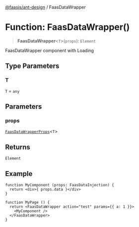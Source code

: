 [@faasjs/ant-design](../README.md) / FaasDataWrapper

# Function: FaasDataWrapper()

> **FaasDataWrapper**\<`T`\>(`props`): `Element`

FaasDataWrapper component with Loading

## Type Parameters

### T

`T` = `any`

## Parameters

### props

[`FaasDataWrapperProps`](../interfaces/FaasDataWrapperProps.md)\<`T`\>

## Returns

`Element`

## Example

```tsx
function MyComponent (props: FaasDataInjection) {
  return <div>{ props.data }</div>
}

function MyPage () {
  return <FaasDataWrapper action="test" params={{ a: 1 }}>
    <MyComponent />
  </FaasDataWrapper>
}
```
